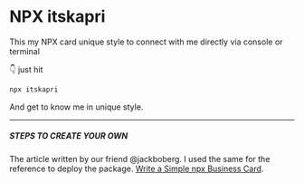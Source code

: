 # NPX itskapri
This my NPX card unique style to connect with me directly via console or terminal

👇 just hit 
```bash
npx itskapri
```
And get to know me in unique style.

<hr/>

##### STEPS TO CREATE YOUR OWN
The article written by our friend @jackboberg. I used the same for the reference to deploy the package. 
[Write a Simple npx Business Card](https://studioelsa.se/blog/open-source-oss-npx-business-card). 